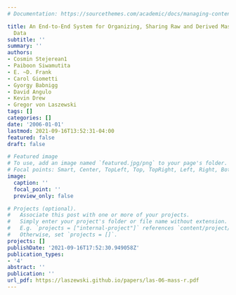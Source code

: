 ```yaml
---
# Documentation: https://sourcethemes.com/academic/docs/managing-content/

title: An End-to-End System for Organizing, Sharing Raw and Derived Mass Spectrometry
  Data
subtitle: ''
summary: ''
authors:
- Cosmin Stejerean1
- Paiboon Siwamutita
- E. ~D. Frank
- Carol Giometti
- Gyorgy Babnigg
- David Angulo
- Kevin Drew
- Gregor von Laszewski
tags: []
categories: []
date: '2006-01-01'
lastmod: 2021-09-16T13:52:31-04:00
featured: false
draft: false

# Featured image
# To use, add an image named `featured.jpg/png` to your page's folder.
# Focal points: Smart, Center, TopLeft, Top, TopRight, Left, Right, BottomLeft, Bottom, BottomRight.
image:
  caption: ''
  focal_point: ''
  preview_only: false

# Projects (optional).
#   Associate this post with one or more of your projects.
#   Simply enter your project's folder or file name without extension.
#   E.g. `projects = ["internal-project"]` references `content/project/deep-learning/index.md`.
#   Otherwise, set `projects = []`.
projects: []
publishDate: '2021-09-16T17:52:30.949058Z'
publication_types:
- '4'
abstract: ''
publication: ''
url_pdf: https://laszewski.github.io/papers/las-06-mass-r.pdf
---
```

